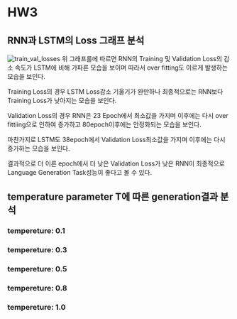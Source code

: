 # HW3

## RNN과 LSTM의 Loss 그래프 분석
![train_val_losses](https://github.com/rkdgmlqja/HW3/assets/33273567/cc437b7d-bbc0-4181-9184-78bc0baedeab)
위 그래프를에 따르면 RNN의 Training 및 Validation Loss의 감소 속도가 LSTM에 비해 가파른 모습을 보이며 따라서 over fitting도 이르게 발생하는 모습을 보인다. 


Training Loss의 경우 LSTM Loss감소 기울기가 완만하나 최종적으로는 RNN보다 Training Loss가 낮아지는 모습을 보인다.


Validation Loss의 경우 RNN은 23 Epoch에서 최소값을 가지며 이후에는 다시 over fittiing으로 인하여 증가하고 80epoch이후에는 안정화되는 모습을 보인다.


마찬가지로 LSTM도 38epoch에서 Validation Loss최소값을 가지며 이후에는 다시 증가하는 모습을 보인다.


결과적으로 더 이른 epoch에서 더 낮은 Validation Loss가 낮은 RNN이 최종적으로 Language Generation Task성능이 좋다고 볼 수 있다.



## temperature parameter T에 따른 generation결과 분석

### tempereture: 0.1

### tempereture: 0.3

### tempereture: 0.5

### tempereture: 0.8

### tempereture: 1.0
